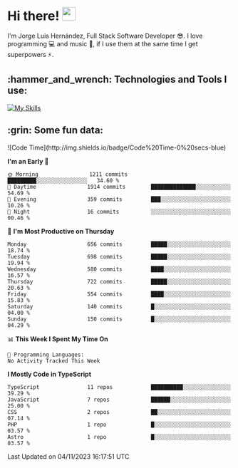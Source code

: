 <h1 align="left">
 <abc>
  <br>Hi there! <img src="https://user-images.githubusercontent.com/42378118/110234147-e3259600-7f4e-11eb-95be-0c4047144dea.gif" width="30"><br>
 </abc>
</h1>

I'm Jorge Luis Hernández, Full Stack Software Developer :sunglasses:. I love programming :computer: and music :musical_score:, if I use them at the same time I get superpowers :zap:. 


<h2 align="left">:hammer_and_wrench: Technologies and Tools I use:</h2>

[![My Skills](https://skillicons.dev/icons?i=js,ts,html,css,py,vue,react,next,nest,postgres,mysql)](https://skillicons.dev)

<h2 align="left">:grin: Some fun data:</h2>
<!--START_SECTION:waka-->
![Code Time](http://img.shields.io/badge/Code%20Time-0%20secs-blue)

**I'm an Early 🐤** 

```text
🌞 Morning                1211 commits        █████████░░░░░░░░░░░░░░░░   34.60 % 
🌆 Daytime                1914 commits        ██████████████░░░░░░░░░░░   54.69 % 
🌃 Evening                359 commits         ███░░░░░░░░░░░░░░░░░░░░░░   10.26 % 
🌙 Night                  16 commits          ░░░░░░░░░░░░░░░░░░░░░░░░░   00.46 % 
```
📅 **I'm Most Productive on Thursday** 

```text
Monday                   656 commits         █████░░░░░░░░░░░░░░░░░░░░   18.74 % 
Tuesday                  698 commits         █████░░░░░░░░░░░░░░░░░░░░   19.94 % 
Wednesday                580 commits         ████░░░░░░░░░░░░░░░░░░░░░   16.57 % 
Thursday                 722 commits         █████░░░░░░░░░░░░░░░░░░░░   20.63 % 
Friday                   554 commits         ████░░░░░░░░░░░░░░░░░░░░░   15.83 % 
Saturday                 140 commits         █░░░░░░░░░░░░░░░░░░░░░░░░   04.00 % 
Sunday                   150 commits         █░░░░░░░░░░░░░░░░░░░░░░░░   04.29 % 
```


📊 **This Week I Spent My Time On** 

```text
💬 Programming Languages: 
No Activity Tracked This Week
```

**I Mostly Code in TypeScript** 

```text
TypeScript               11 repos            ██████████░░░░░░░░░░░░░░░   39.29 % 
JavaScript               7 repos             ██████░░░░░░░░░░░░░░░░░░░   25.00 % 
CSS                      2 repos             ██░░░░░░░░░░░░░░░░░░░░░░░   07.14 % 
PHP                      1 repo              █░░░░░░░░░░░░░░░░░░░░░░░░   03.57 % 
Astro                    1 repo              █░░░░░░░░░░░░░░░░░░░░░░░░   03.57 % 
```




 Last Updated on 04/11/2023 16:17:51 UTC
<!--END_SECTION:waka-->
